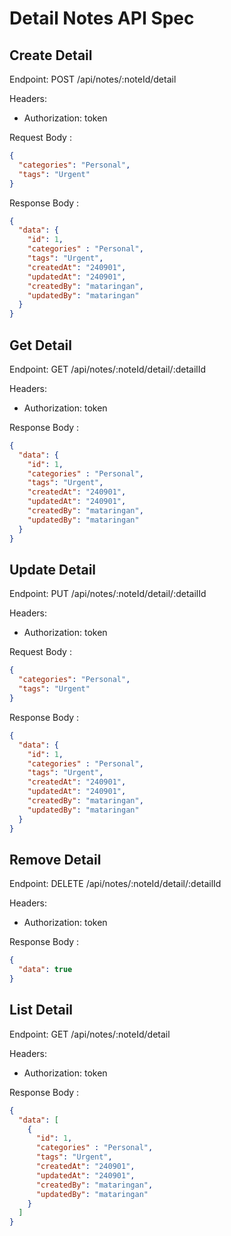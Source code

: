 # Detail Notes API Spec

## Create Detail

Endpoint: POST /api/notes/:noteId/detail

Headers: 
- Authorization: token

Request Body :

```json
{
  "categories": "Personal",
  "tags": "Urgent"
}
```

Response Body :

```json
{
  "data": {
    "id": 1,
    "categories" : "Personal",
    "tags": "Urgent",
    "createdAt": "240901",
    "updatedAt": "240901",
    "createdBy": "mataringan",
    "updatedBy": "mataringan"
  }
}
```

## Get Detail

Endpoint: GET /api/notes/:noteId/detail/:detailId

Headers:
- Authorization: token

Response Body :

```json
{
  "data": {
    "id": 1,
    "categories" : "Personal",
    "tags": "Urgent",
    "createdAt": "240901",
    "updatedAt": "240901",
    "createdBy": "mataringan",
    "updatedBy": "mataringan"
  }
}
```

## Update Detail

Endpoint: PUT /api/notes/:noteId/detail/:detailId

Headers:
- Authorization: token

Request Body :

```json
{
  "categories": "Personal",
  "tags": "Urgent"
}
```

Response Body :

```json
{
  "data": {
    "id": 1,
    "categories" : "Personal",
    "tags": "Urgent",
    "createdAt": "240901",
    "updatedAt": "240901",
    "createdBy": "mataringan",
    "updatedBy": "mataringan"
  }
}
```

## Remove Detail

Endpoint: DELETE /api/notes/:noteId/detail/:detailId

Headers:
- Authorization: token

Response Body :

```json
{
  "data": true
}
```

## List Detail

Endpoint: GET /api/notes/:noteId/detail

Headers:
- Authorization: token

Response Body :

```json
{
  "data": [
    {
      "id": 1,
      "categories" : "Personal",
      "tags": "Urgent",
      "createdAt": "240901",
      "updatedAt": "240901",
      "createdBy": "mataringan",
      "updatedBy": "mataringan"
    }
  ]
}
```
